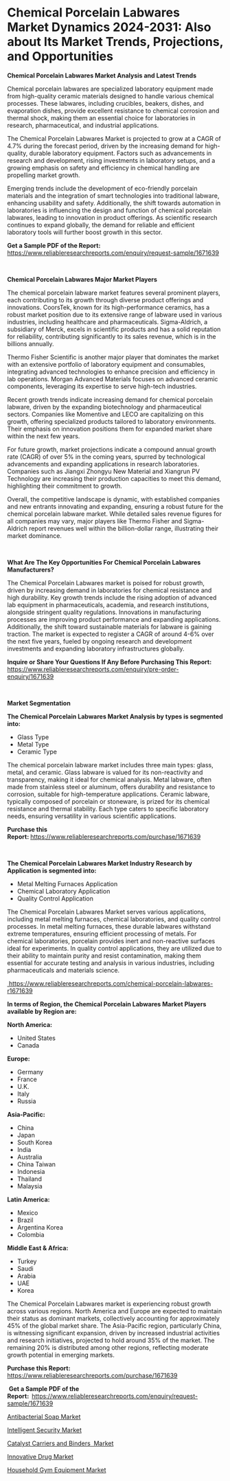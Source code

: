 <p><h1>Chemical Porcelain Labwares Market Dynamics 2024-2031: Also about Its Market Trends, Projections, and Opportunities</h1></p><p><strong>Chemical Porcelain Labwares Market Analysis and Latest Trends</strong></p>
<p><p>Chemical porcelain labwares are specialized laboratory equipment made from high-quality ceramic materials designed to handle various chemical processes. These labwares, including crucibles, beakers, dishes, and evaporation dishes, provide excellent resistance to chemical corrosion and thermal shock, making them an essential choice for laboratories in research, pharmaceutical, and industrial applications.</p><p>The Chemical Porcelain Labwares Market is projected to grow at a CAGR of 4.7% during the forecast period, driven by the increasing demand for high-quality, durable laboratory equipment. Factors such as advancements in research and development, rising investments in laboratory setups, and a growing emphasis on safety and efficiency in chemical handling are propelling market growth. </p><p>Emerging trends include the development of eco-friendly porcelain materials and the integration of smart technologies into traditional labware, enhancing usability and safety. Additionally, the shift towards automation in laboratories is influencing the design and function of chemical porcelain labwares, leading to innovation in product offerings. As scientific research continues to expand globally, the demand for reliable and efficient laboratory tools will further boost growth in this sector.</p></p>
<p><strong>Get a Sample PDF of the Report:&nbsp;</strong> <a href="https://www.reliableresearchreports.com/enquiry/request-sample/1671639?utm_campaign=1333&utm_medium=2&utm_source=Github&utm_content=ia&utm_term=10102024&utm_id=chemical-porcelain-labwares">https://www.reliableresearchreports.com/enquiry/request-sample/1671639</a></p>
<p>&nbsp;</p>
<p><strong>Chemical Porcelain Labwares Major Market Players</strong></p>
<p><p>The chemical porcelain labware market features several prominent players, each contributing to its growth through diverse product offerings and innovations. CoorsTek, known for its high-performance ceramics, has a robust market position due to its extensive range of labware used in various industries, including healthcare and pharmaceuticals. Sigma-Aldrich, a subsidiary of Merck, excels in scientific products and has a solid reputation for reliability, contributing significantly to its sales revenue, which is in the billions annually.</p><p>Thermo Fisher Scientific is another major player that dominates the market with an extensive portfolio of laboratory equipment and consumables, integrating advanced technologies to enhance precision and efficiency in lab operations. Morgan Advanced Materials focuses on advanced ceramic components, leveraging its expertise to serve high-tech industries.</p><p>Recent growth trends indicate increasing demand for chemical porcelain labware, driven by the expanding biotechnology and pharmaceutical sectors. Companies like Momentive and LECO are capitalizing on this growth, offering specialized products tailored to laboratory environments. Their emphasis on innovation positions them for expanded market share within the next few years.</p><p>For future growth, market projections indicate a compound annual growth rate (CAGR) of over 5% in the coming years, spurred by technological advancements and expanding applications in research laboratories. Companies such as Jiangxi Zhongyu New Material and Xiangrun PV Technology are increasing their production capacities to meet this demand, highlighting their commitment to growth.</p><p>Overall, the competitive landscape is dynamic, with established companies and new entrants innovating and expanding, ensuring a robust future for the chemical porcelain labware market. While detailed sales revenue figures for all companies may vary, major players like Thermo Fisher and Sigma-Aldrich report revenues well within the billion-dollar range, illustrating their market dominance.</p></p>
<p>&nbsp;</p>
<p><strong>What Are The Key Opportunities For Chemical Porcelain Labwares Manufacturers?</strong></p>
<p><p>The Chemical Porcelain Labwares market is poised for robust growth, driven by increasing demand in laboratories for chemical resistance and high durability. Key growth trends include the rising adoption of advanced lab equipment in pharmaceuticals, academia, and research institutions, alongside stringent quality regulations. Innovations in manufacturing processes are improving product performance and expanding applications. Additionally, the shift toward sustainable materials for labware is gaining traction. The market is expected to register a CAGR of around 4-6% over the next five years, fueled by ongoing research and development investments and expanding laboratory infrastructures globally.</p></p>
<p><strong>Inquire or Share Your Questions If Any Before Purchasing This Report:</strong> <a href="https://www.reliableresearchreports.com/enquiry/pre-order-enquiry/1671639?utm_campaign=1333&utm_medium=2&utm_source=Github&utm_content=ia&utm_term=10102024&utm_id=chemical-porcelain-labwares">https://www.reliableresearchreports.com/enquiry/pre-order-enquiry/1671639</a></p>
<p>&nbsp;</p>
<p><strong>Market Segmentation</strong></p>
<p><strong>The Chemical Porcelain Labwares Market Analysis by types is segmented into:</strong></p>
<p><ul><li>Glass Type</li><li>Metal Type</li><li>Ceramic Type</li></ul></p>
<p><p>The chemical porcelain labware market includes three main types: glass, metal, and ceramic. Glass labware is valued for its non-reactivity and transparency, making it ideal for chemical analysis. Metal labware, often made from stainless steel or aluminum, offers durability and resistance to corrosion, suitable for high-temperature applications. Ceramic labware, typically composed of porcelain or stoneware, is prized for its chemical resistance and thermal stability. Each type caters to specific laboratory needs, ensuring versatility in various scientific applications.</p></p>
<p><strong>Purchase this Report:&nbsp;</strong><a href="https://www.reliableresearchreports.com/purchase/1671639?utm_campaign=1333&utm_medium=2&utm_source=Github&utm_content=ia&utm_term=10102024&utm_id=chemical-porcelain-labwares">https://www.reliableresearchreports.com/purchase/1671639</a></p>
<p>&nbsp;</p>
<p><strong>The Chemical Porcelain Labwares Market Industry Research by Application is segmented into:</strong></p>
<p><ul><li>Metal Melting Furnaces Application</li><li>Chemical Laboratory Application</li><li>Quality Control Application</li></ul></p>
<p><p>The Chemical Porcelain Labwares Market serves various applications, including metal melting furnaces, chemical laboratories, and quality control processes. In metal melting furnaces, these durable labwares withstand extreme temperatures, ensuring efficient processing of metals. For chemical laboratories, porcelain provides inert and non-reactive surfaces ideal for experiments. In quality control applications, they are utilized due to their ability to maintain purity and resist contamination, making them essential for accurate testing and analysis in various industries, including pharmaceuticals and materials science.</p></p>
<p><a href="https://www.reliableresearchreports.com/chemical-porcelain-labwares-r1671639?utm_campaign=1333&utm_medium=2&utm_source=Github&utm_content=ia&utm_term=10102024&utm_id=chemical-porcelain-labwares">&nbsp;https://www.reliableresearchreports.com/chemical-porcelain-labwares-r1671639</a></p>
<p><strong>In terms of Region, the Chemical Porcelain Labwares Market Players available by Region are:</strong></p>
<p>
    <p> <strong> North America: </strong>
        <ul>
            <li>United States</li>
            <li>Canada</li>
        </ul>
        </p> 
    <p> <strong> Europe: </strong>
        <ul>
            <li>Germany</li>
            <li>France</li>
            <li>U.K.</li>
            <li>Italy</li>
            <li>Russia</li>
        </ul>
        </p> 
    <p> <strong> Asia-Pacific: </strong>
        <ul>
            <li>China</li>
            <li>Japan</li>
            <li>South Korea</li>
            <li>India</li>
            <li>Australia</li>
            <li>China Taiwan</li>
            <li>Indonesia</li>
            <li>Thailand</li>
            <li>Malaysia</li>
        </ul>
        </p> 
    <p> <strong> Latin America: </strong>
        <ul>
            <li>Mexico</li>
            <li>Brazil</li>
            <li>Argentina Korea</li>
            <li>Colombia</li>
        </ul>
        </p> 
    <p> <strong> Middle East & Africa: </strong>
        <ul>
            <li>Turkey</li>
            <li>Saudi</li>
            <li>Arabia</li>
            <li>UAE</li>
            <li>Korea</li>
        </ul>
    </p>
    </p>
<p><p>The Chemical Porcelain Labwares market is experiencing robust growth across various regions. North America and Europe are expected to maintain their status as dominant markets, collectively accounting for approximately 45% of the global market share. The Asia-Pacific region, particularly China, is witnessing significant expansion, driven by increased industrial activities and research initiatives, projected to hold around 35% of the market. The remaining 20% is distributed among other regions, reflecting moderate growth potential in emerging markets.</p></p>
<p><strong>Purchase this Report: </strong><a href="https://www.reliableresearchreports.com/purchase/1671639?utm_campaign=1333&utm_medium=2&utm_source=Github&utm_content=ia&utm_term=10102024&utm_id=chemical-porcelain-labwares">https://www.reliableresearchreports.com/purchase/1671639</a></p>
<p>&nbsp;<strong>Get a Sample PDF of the Report:&nbsp;&nbsp;</strong><a href="https://www.reliableresearchreports.com/enquiry/request-sample/1671639?utm_campaign=1333&utm_medium=2&utm_source=Github&utm_content=ia&utm_term=10102024&utm_id=chemical-porcelain-labwares">https://www.reliableresearchreports.com/enquiry/request-sample/1671639</a></p>
<p><strong></strong></p>
<p><p><a href="https://www.linkedin.com/pulse/key-drivers-antibacterial-soap-market-trends-future-outlook-akete?utm_campaign=1333&utm_medium=2&utm_source=Github&utm_content=ia&utm_term=10102024&utm_id=chemical-porcelain-labwares">Antibacterial Soap Market</a></p><p><a href="https://www.linkedin.com/pulse/global-perspectives-intelligent-security-market-trends-challenges-g6jbf?utm_campaign=1333&utm_medium=2&utm_source=Github&utm_content=ia&utm_term=10102024&utm_id=chemical-porcelain-labwares">Intelligent Security Market</a></p><p><a href="https://github.com/nathandecarvalho/Market-Research-Report-List-5/blob/main/catalyst-carriers-and-binders-market.md?utm_campaign=1333&utm_medium=2&utm_source=Github&utm_content=ia&utm_term=10102024&utm_id=chemical-porcelain-labwares">Catalyst Carriers and Binders  Market</a></p><p><a href="https://www.linkedin.com/pulse/emerging-market-trends-regional-analysis-innovative-drug-forecasted-hopac?utm_campaign=1333&utm_medium=2&utm_source=Github&utm_content=ia&utm_term=10102024&utm_id=chemical-porcelain-labwares">Innovative Drug Market</a></p><p><a href="https://www.linkedin.com/pulse/household-gym-equipment-market-research-report-2024-2031-uk0be?utm_campaign=1333&utm_medium=2&utm_source=Github&utm_content=ia&utm_term=10102024&utm_id=chemical-porcelain-labwares">Household Gym Equipment Market</a></p></p>